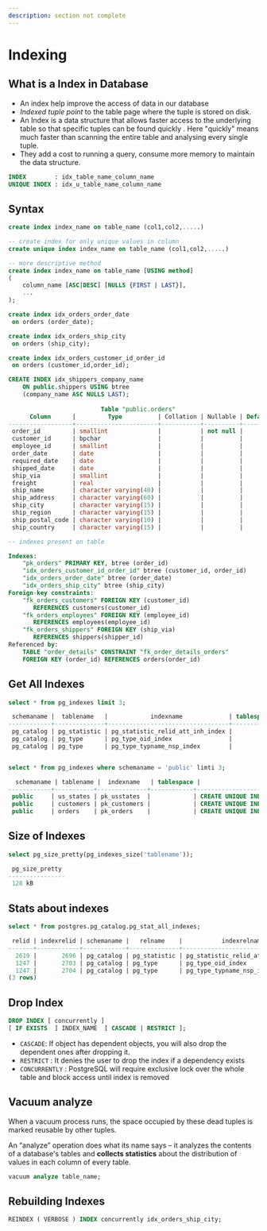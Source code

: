 ```yaml
---
description: section not complete
---
```


# Indexing

## What is a Index in Database

* An index help improve the access of data in our database 
* _Indexed tuple point_ to the table page where the tuple is stored on disk.
* An Index is a data structure that allows faster access to the underlying table so that specific tuples can be found quickly . Here "quickly" means much faster than scanning the entire table and analysing every single tuple.
* They add a cost to running a query, consume more memory to maintain the data structure.

```sql
INDEX        : idx_table_name_column_name 
UNIQUE INDEX : idx_u_table_name_column_name
```

## Syntax

```sql
create index index_name on table_name (col1,col2,.....)

-- create index for only unique values in column
create unique index index_name on table_name (col1,col2,.....)

-- more descriptive method
create index index_name on table_name [USING method]
(
    column_name [ASC|DESC] [NULLS {FIRST | LAST}],
    ...
);
```

```sql
create index idx_orders_order_date 
 on orders (order_date);

create index idx_orders_ship_city 
 on orders (ship_city);

create index idx_orders_customer_id_order_id 
 on orders (customer_id,order_id);

CREATE INDEX idx_shippers_company_name
    ON public.shippers USING btree
    (company_name ASC NULLS LAST);
    
                          Table "public.orders"
      Column      |         Type          | Collation | Nullable | Default 
------------------+-----------------------+-----------+----------+---------
 order_id         | smallint              |           | not null | 
 customer_id      | bpchar                |           |          | 
 employee_id      | smallint              |           |          | 
 order_date       | date                  |           |          | 
 required_date    | date                  |           |          | 
 shipped_date     | date                  |           |          | 
 ship_via         | smallint              |           |          | 
 freight          | real                  |           |          | 
 ship_name        | character varying(40) |           |          | 
 ship_address     | character varying(60) |           |          | 
 ship_city        | character varying(15) |           |          | 
 ship_region      | character varying(15) |           |          | 
 ship_postal_code | character varying(10) |           |          | 
 ship_country     | character varying(15) |           |          | 

-- indexes present on table

Indexes:
    "pk_orders" PRIMARY KEY, btree (order_id)
    "idx_orders_customer_id_order_id" btree (customer_id, order_id)
    "idx_orders_order_date" btree (order_date)
    "idx_orders_ship_city" btree (ship_city)
Foreign-key constraints:
    "fk_orders_customers" FOREIGN KEY (customer_id) 
       REFERENCES customers(customer_id)
    "fk_orders_employees" FOREIGN KEY (employee_id) 
       REFERENCES employees(employee_id)
    "fk_orders_shippers" FOREIGN KEY (ship_via) 
       REFERENCES shippers(shipper_id)
Referenced by:
    TABLE "order_details" CONSTRAINT "fk_order_details_orders" 
    FOREIGN KEY (order_id) REFERENCES orders(order_id)
```

## Get All Indexes

```sql
select * from pg_indexes limit 3;

 schemaname |  tablename   |            indexname             | tablespace |                                                           indexdef                                                            
------------+--------------+----------------------------------+------------+-------------------------------------------------------------------------------------------------------------------------------
 pg_catalog | pg_statistic | pg_statistic_relid_att_inh_index |            | CREATE UNIQUE INDEX pg_statistic_relid_att_inh_index ON pg_catalog.pg_statistic USING btree (starelid, staattnum, stainherit)
 pg_catalog | pg_type      | pg_type_oid_index                |            | CREATE UNIQUE INDEX pg_type_oid_index ON pg_catalog.pg_type USING btree (oid)
 pg_catalog | pg_type      | pg_type_typname_nsp_index        |            | CREATE UNIQUE INDEX pg_type_typname_nsp_index ON pg_catalog.pg_type USING btree (typname, typnamespace)


select * from pg_indexes where schemaname = 'public' limti 3;

  schemaname | tablename |  indexname   | tablespace |                                    indexdef                                    
------------+-----------+--------------+------------+--------------------------------------------------------------------------------
 public     | us_states | pk_usstates  |            | CREATE UNIQUE INDEX pk_usstates ON public.us_states USING btree (state_id)
 public     | customers | pk_customers |            | CREATE UNIQUE INDEX pk_customers ON public.customers USING btree (customer_id)
 public     | orders    | pk_orders    |            | CREATE UNIQUE INDEX pk_orders ON public.orders USING btree (order_id)
```

## Size of Indexes

```sql
select pg_size_pretty(pg_indexes_size('tablename'));

 pg_size_pretty 
----------------
 128 kB
```

## Stats about indexes

```sql
select * from postgres.pg_catalog.pg_stat_all_indexes;

 relid | indexrelid | schemaname |   relname    |           indexrelname           | idx_scan | idx_tup_read | idx_tup_fetch 
-------+------------+------------+--------------+----------------------------------+----------+--------------+---------------
  2619 |       2696 | pg_catalog | pg_statistic | pg_statistic_relid_att_inh_index |     1592 |         1155 |          1155
  1247 |       2703 | pg_catalog | pg_type      | pg_type_oid_index                |      924 |          924 |           911
  1247 |       2704 | pg_catalog | pg_type      | pg_type_typname_nsp_index        |      162 |          120 |           120
(3 rows)
```

## Drop Index

```sql
DROP INDEX [ concurrently ] 
[ IF EXISTS  ] INDEX_NAME  [ CASCADE | RESTRICT ];
```

* `CASCADE`: If object has dependent objects, you will also drop the dependent ones after dropping it.
* `RESTRICT` : It denies the user to drop the index if a dependency exists
* `CONCURRENTLY` : PostgreSQL will require exclusive lock over the whole table and block access until index is removed

## Vacuum analyze

  
When a vacuum process runs, the space occupied by these dead tuples is marked reusable by other tuples. 

An “analyze” operation does what its name says – it analyzes the contents of a database's tables and **collects statistics** about the distribution of values in each column of every table.

```sql
vacuum analyze table_name;
```

## Rebuilding Indexes

```sql
REINDEX ( VERBOSE ) INDEX concurrently idx_orders_ship_city;
```

